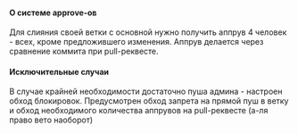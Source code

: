 #### О системе approve-ов
Для слияния своей ветки с основной нужно получить аппрув 4 человек - всех, кроме предложившего изменения. Аппрув делается через сравнение коммита при pull-реквесте. 

#### Исключительные случаи
В случае крайней необходимости достаточно пуша админа - настроен обход блокировок. Предусмотрен обход запрета на прямой пуш в ветку и обход необходимого количества аппрувов на pull-реквесте (а-ля право вето наоборот)